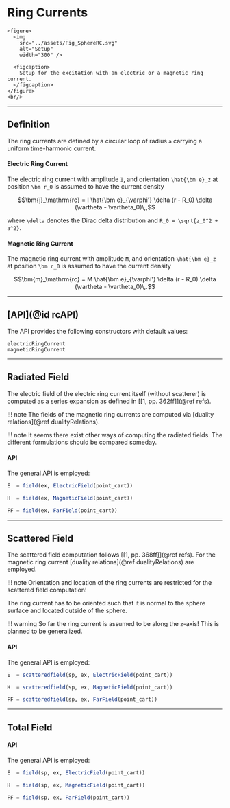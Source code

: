 
# Ring Currents

```@raw html
<figure>
  <img
    src="../assets/Fig_SphereRC.svg"
    alt="Setup"
    width="300" />

  <figcaption>
    Setup for the excitation with an electric or a magnetic ring current.
  </figcaption>
</figure>
<br/>
```

---
## Definition

The ring currents are defined by a circular loop of radius ``a`` carrying a uniform time-harmonic current.


#### Electric Ring Current

The electric ring current with amplitude ``I``, and orientation ``\hat{\bm e}_z`` at position ``\bm r_0`` is assumed to have the current density
```math
\bm{j}_\mathrm{rc} = I \hat{\bm e}_{\varphi'} \delta (r - R_0) \delta (\vartheta - \vartheta_0)\,,
```
where ``\delta`` denotes the Dirac delta distribution and ``R_0 = \sqrt{z_0^2 + a^2}``.

#### Magnetic Ring Current

The magnetic ring current with amplitude ``M``, and orientation ``\hat{\bm e}_z`` at position ``\bm r_0`` is assumed to have the current density
```math
\bm{m}_\mathrm{rc} = M \hat{\bm e}_{\varphi'} \delta (r - R_0) \delta (\vartheta - \vartheta_0)\,.
```

---
## [API](@id rcAPI)

The API provides the following constructors with default values:
```@docs
electricRingCurrent
magneticRingCurrent
```

---
## Radiated Field

The electric field of the electric ring current itself (without scatterer) is computed as a series expansion as defined in [[1, pp. 362ff]](@ref refs).

!!! note
    The fields of the magnetic ring currents are computed via [duality relations](@ref dualityRelations).

!!! note
    It seems there exist other ways of computing the radiated fields. The different formulations should be compared someday.


#### API

The general API is employed:
```julia
E  = field(ex, ElectricField(point_cart))

H  = field(ex, MagneticField(point_cart))

FF = field(ex, FarField(point_cart))
```

---
## Scattered Field

The scattered field computation follows [[1, pp. 368ff]](@ref refs). For the magnetic ring current [duality relations](@ref dualityRelations) are employed. 

!!! note
    Orientation and location of the ring currents are restricted for the scattered field computation!

The ring current has to be oriented such that it is normal to the sphere surface and located outside of the sphere.

!!! warning
    So far the ring current is assumed to be along the ``z``-axis! This is planned to be generalized.

#### API

The general API is employed:
```julia
E  = scatteredfield(sp, ex, ElectricField(point_cart))

H  = scatteredfield(sp, ex, MagneticField(point_cart))

FF = scatteredfield(sp, ex, FarField(point_cart))
```

---
## Total Field

#### API

The general API is employed:
```julia
E  = field(sp, ex, ElectricField(point_cart))

H  = field(sp, ex, MagneticField(point_cart))

FF = field(sp, ex, FarField(point_cart))
```